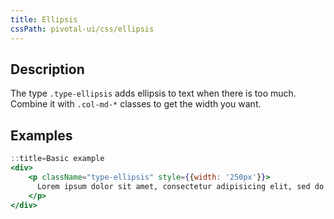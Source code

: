 ```yaml
---
title: Ellipsis
cssPath: pivotal-ui/css/ellipsis
---
```


## Description
The type `.type-ellipsis` adds ellipsis to text when there is too much. Combine it with `.col-md-*` classes to get the width you want.

## Examples

```jsx
::title=Basic example
<div>
    <p className="type-ellipsis" style={{width: '250px'}}>
      Lorem ipsum dolor sit amet, consectetur adipisicing elit, sed do eiusmod tempor incididunt ut labore et dolore magna aliqua. Ut enim ad minim veniam, quis nostrud exercitation ullamco laboris nisi ut aliquip ex ea commodo consequat. Duis aute irure dolor in reprehenderit in voluptate velit esse cillum dolore eu fugiat nulla pariatur. Excepteur sint occaecat cupidatat non proident, sunt in culpa qui officia deserunt mollit anim id est laborum.
    </p>
</div>
```